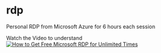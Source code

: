 # rdp
 Personal RDP from Microsoft Azure for 6 hours each session

Watch the Video to understand
<a href="https://www.youtube.com/watch?v=aSOxDY3N5Tc&t=5s">![How to Get Free Microsoft RDP for Unlimited Times](https://cdn.jsdelivr.net/gh/rialms/rdp@master/dl/watch.gif)</a>
